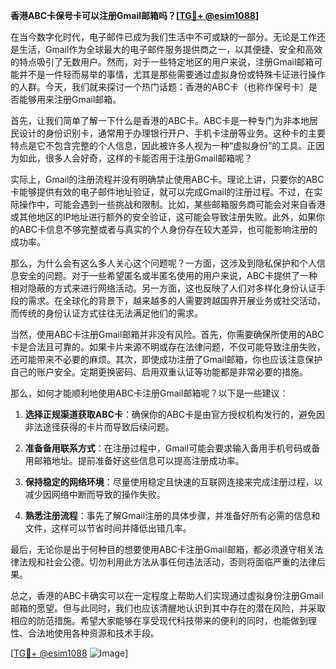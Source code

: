 **香港ABC卡保号卡可以注册Gmail邮箱吗？[[TG💪+ @esim1088](https://t.me/s/esim1088)]**

在当今数字化时代，电子邮件已成为我们生活中不可或缺的一部分。无论是工作还是生活，Gmail作为全球最大的电子邮件服务提供商之一，以其便捷、安全和高效的特点吸引了无数用户。然而，对于一些特定地区的用户来说，注册Gmail邮箱可能并不是一件轻而易举的事情，尤其是那些需要通过虚拟身份或特殊卡证进行操作的人群。今天，我们就来探讨一个热门话题：香港的ABC卡（也称作保号卡）是否能够用来注册Gmail邮箱。

首先，让我们简单了解一下什么是香港的ABC卡。ABC卡是一种专门为非本地居民设计的身份识别卡，通常用于办理银行开户、手机卡注册等业务。这种卡的主要特点是它不包含完整的个人信息，因此被许多人视为一种“虚拟身份”的工具。正因为如此，很多人会好奇，这样的卡能否用于注册Gmail邮箱呢？

实际上，Gmail的注册流程并没有明确禁止使用ABC卡。理论上讲，只要你的ABC卡能够提供有效的电子邮件地址验证，就可以完成Gmail的注册过程。不过，在实际操作中，可能会遇到一些挑战和限制。比如，某些邮箱服务商可能会对来自香港或其他地区的IP地址进行额外的安全验证，这可能会导致注册失败。此外，如果你的ABC卡信息不够完整或者与真实的个人身份存在较大差异，也可能影响注册的成功率。

那么，为什么会有这么多人关心这个问题呢？一方面，这涉及到隐私保护和个人信息安全的问题。对于一些希望匿名或半匿名使用的用户来说，ABC卡提供了一种相对隐蔽的方式来进行网络活动。另一方面，这也反映了人们对多样化身份认证手段的需求。在全球化的背景下，越来越多的人需要跨越国界开展业务或社交活动，而传统的身份认证方式往往无法满足他们的需求。

当然，使用ABC卡注册Gmail邮箱并非没有风险。首先，你需要确保所使用的ABC卡是合法且可靠的。如果卡片来源不明或存在法律问题，不仅可能导致注册失败，还可能带来不必要的麻烦。其次，即使成功注册了Gmail邮箱，你也应该注意保护自己的账户安全。定期更换密码、启用双重认证等功能都是非常必要的措施。

那么，如何才能顺利地使用ABC卡注册Gmail邮箱呢？以下是一些建议：

1. **选择正规渠道获取ABC卡**：确保你的ABC卡是由官方授权机构发行的，避免因非法途径获得的卡片而导致后续问题。
   
2. **准备备用联系方式**：在注册过程中，Gmail可能会要求输入备用手机号码或备用邮箱地址。提前准备好这些信息可以提高注册成功率。

3. **保持稳定的网络环境**：尽量使用稳定且快速的互联网连接来完成注册过程，以减少因网络中断而导致的操作失败。

4. **熟悉注册流程**：事先了解Gmail注册的具体步骤，并准备好所有必需的信息和文件，这样可以节省时间并降低出错几率。

最后，无论你是出于何种目的想要使用ABC卡注册Gmail邮箱，都必须遵守相关法律法规和社会公德。切勿利用此方法从事任何违法活动，否则将面临严重的法律后果。

总之，香港的ABC卡确实可以在一定程度上帮助人们实现通过虚拟身份注册Gmail邮箱的愿望。但与此同时，我们也应该清醒地认识到其中存在的潜在风险，并采取相应的防范措施。希望大家能够在享受现代科技带来的便利的同时，也能做到理性、合法地使用各种资源和技术手段。

[[TG💪+ @esim1088](https://t.me/s/esim1088) ![Image](https://i.postimg.cc/4NQfJmqS/Snipaste-2025-05-13-00-14-12.png)]